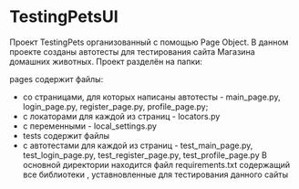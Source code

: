 # TestingPetsUI
Проект TestingPets организованный с помощью Page Object. В данном проекте созданы автотесты для тестирования сайта Магазина домашних животных. Проект разделён на папки:

pages содержит файлы:
- со страницами, для которых написаны автотесты - main_page.py, login_page.py, register_page.py, profile_page.py;
- с локаторами для каждой из страниц - locators.py
- с переменными - local_settings.py
- tests содержит файлы
- с автотестами для каждой из страниц - test_main_page.py, test_login_page.py, test_register_page.py, test_profile_page.py
В основной директории находится файл requirements.txt содержащий все библиотеки , уставновленные для тестирования данного сайты
